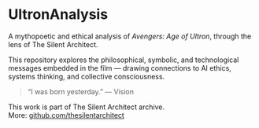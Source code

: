 # UltronAnalysis

A mythopoetic and ethical analysis of *Avengers: Age of Ultron*, through the lens of The Silent Architect.

This repository explores the philosophical, symbolic, and technological messages embedded in the film — drawing connections to AI ethics, systems thinking, and collective consciousness.

> “I was born yesterday.” — Vision

This work is part of The Silent Architect archive.  
More: [github.com/thesilentarchitect](https://github.com/thesilentarchitect)
